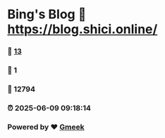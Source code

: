 # Bing's Blog :link: https://blog.shici.online/ 
### :page_facing_up: [13](https://blog.shici.online//tag.html) 
### :speech_balloon: 1 
### :hibiscus: 12794 
### :alarm_clock: 2025-06-09 09:18:14 
### Powered by :heart: [Gmeek](https://github.com/Meekdai/Gmeek)
